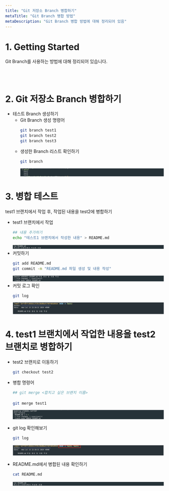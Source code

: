 ```yaml
---
title: "Git 저장소 Branch 병합하기"
metaTitle: "Git Branch 병합 방법"
metaDescription: "Git Branch 병합 방법에 대해 정리되어 있음"
---
```


# 1. Getting Started
Git Branch를 사용하는 방법에 대해 정리되어 있습니다.

<br/>
<br/>

# 2. Git 저장소 Branch 병합하기
- 테스트 Branch 생성하기
  - Git Branch 생성 명령어
    ``` bash
    git branch test1
    git branch test2
    git branch test3
    ```
  - 생성한 Branch 리스트 확인하기
    ``` bash
    git branch
    ```
    ![ex_screenshot](./assets/git_branch_test_result.png)

# 3. 병합 테스트
test1 브랜치에서 작업 후, 작업된 내용을 test2에 병합하기
- test1 브랜치에서 작업
  ``` bash
  ## 내용 추가하기
  echo "테스트1 브랜치에서 작성한 내용" > README.md
  ```
  ![ex_screenshot](./assets/cat_readme.png)
- 커밋하기
  ``` bash
  git add README.md
  git commit -m "README.md 파일 생성 및 내용 작성"
  ```
  ![ex_screenshot](./assets/git_merge_test_commit_1.png)
- 커밋 로그 확인
  ``` bash
  git log
  ```
  ![ex_screenshot](./assets/git_log_check_1.png)

# 4. test1 브랜치에서 작업한 내용을 test2 브랜치로 병합하기
- test2 브랜치로 이동하기
  ``` bash
  git checkout test2
  ```

- 병합 명령어
  ``` bash
  ## git merge <합치고 싶은 브랜치 이름>

  git merge test1
  ```
  ![ex_screenshot](./assets/git_merge_1.png)

- git log 확인해보기
  ``` bash
  git log
  ```
  ![ex_screenshot](./assets/git_merge_result_2.png)

- README.md에서 병합된 내용 확인하기
  ``` bash
  cat README.md
  ```
  ![ex_screenshot](./assets/git_merge_2.png)